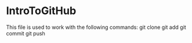 # IntroToGitHub

This file is used to work with the following commands:
git clone
git add
git commit
git push